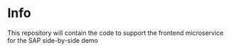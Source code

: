 # Info

This repository will contain the code to support the frontend microservice for the SAP side-by-side demo